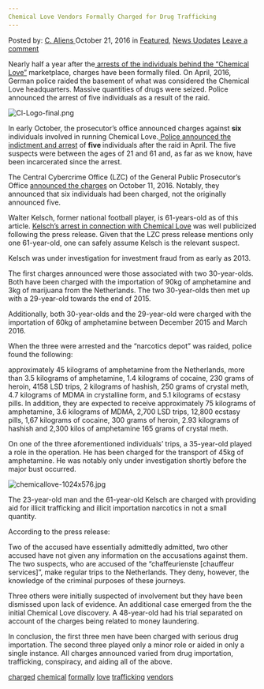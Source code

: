 ```yaml
---
Chemical Love Vendors Formally Charged for Drug Trafficking
---
```

<article class="post-listing post-15977 post type-post status-publish format-standard has-post-thumbnail hentry  tag-charged tag-chemical tag-formally tag-love tag-trafficking tag-vendors">
    <div class="post-inner">
        <span>Posted by: <a href="https://www.deepdotweb.com/author/caliens/" title="">C. Aliens </a></span>
    <span>October 21, 2016</span>
    <span>in <a href="https://www.deepdotweb.com/category/deepdot-news/" rel="category tag">Featured</a>, <a href="https://www.deepdotweb.com/category/news-updates/" rel="category tag">News Updates</a></span>
    <span><a href="https://www.deepdotweb.com/2016/10/21/chemical-love-vendors-formally-charged-drug-trafficking/#respond">Leave a comment</a></span>
    </p>
    <div class="clear"></div>
    <div class="entry">
    <p>Nearly half a year after the<a href="https://www.deepdotweb.com/2016/05/17/dark-web-vendor-chemical-love-busted-50-kg-drugs-seized/"> arrests of the individuals behind the “Chemical Love”</a> marketplace, charges have been formally filed. On April, 2016, German police raided the basement of what was considered the Chemical Love headquarters. Massive quantities of drugs were seized. Police announced the arrest of five individuals as a result of the raid.</p>
    <p><img class="wp-image-15978 aligncenter" src="/imgs/2016/10/cl-logo-final-png.png" alt="Cl-Logo-final.png" srcset="/imgs/2016/10/cl-logo-final-png.png 362w, /imgs/2016/10/cl-logo-final-png-300x124.png 300w" sizes="(max-width: 362px) 100vw, 362px"/></p>
    <p>In early October, the prosecutor&#8217;s office announced charges against <strong>six </strong>individuals involved in running Chemical Love.<a href="http://www.stuttgarter-nachrichten.de/inhalt.affaere-um-walter-kelsch-bundesweiter-drogenring-ausgehoben.99efc357-376c-4f27-a9e1-2babeda92da9.html"> Police announced the indictment and arrest</a> of <strong>five </strong>individuals after the raid in April. The five suspects were between the ages of 21 and 61 and, as far as we know, have been incarcerated since the arrest.</p>
    <p>The Central Cybercrime Office (LZC) of the General Public Prosecutor&#8217;s Office <a href="http://www2.mjv.rlp.de/icc/justiz/nav/a0b/broker.jsp?uMen=a0bc3768-b0b2-11d4-a737-0050045687ab&amp;uCon=4f33243f-5e1b-7518-4119-d462e4e2711c&amp;uTem=aaaaaaaa-aaaa-aaaa-aaaa-000000000042">announced the charges</a> on October 11, 2016. Notably, they announced that six individuals had been charged, not the originally announced five.</p>
    <p>Walter Kelsch, former national football player, is 61-years-old as of this article. <a href="http://www.stuttgarter-nachrichten.de/inhalt.ermittlungen-gegen-walter-kelsch-ex-nationalspieler-in-schwierigkeiten.2be04ca8-b14a-40db-b829-b1e77bbb5021.html">Kelsch’s arrest in connection with Chemical Love</a> was well publicized following the press release. Given that the LZC press release mentions only one 61-year-old, one can safely assume Kelsch is the relevant suspect.</p>
    <p>Kelsch was under investigation for investment fraud from as early as 2013.</p>
    <p>The first charges announced were those associated with two 30-year-olds. Both have been charged with the importation of 90kg of amphetamine and 3kg of marijuana from the Netherlands. The two 30-year-olds then met up with a 29-year-old towards the end of 2015.</p>
    <p>Additionally, both 30-year-olds and the 29-year-old were charged with the importation of 60kg of amphetamine between December 2015 and March 2016.</p>
    <p>When the three were arrested and the “narcotics depot” was raided, police found the following:</p>
    <p>approximately 45 kilograms of amphetamine from the Netherlands, more than 3.5 kilograms of amphetamine, 1.4 kilograms of cocaine, 230 grams of heroin, 4158 LSD trips, 2 kilograms of hashish, 250 grams of crystal meth, 4.7 kilograms of MDMA in crystalline form, and 5.1 kilograms of ecstasy pills. In addition, they are expected to receive approximately 75 kilograms of amphetamine, 3.6 kilograms of MDMA, 2,700 LSD trips, 12,800 ecstasy pills, 1,67 kilograms of cocaine, 300 grams of heroin, 2.93 kilograms of hashish and 2,300 kilos of amphetamine 165 grams of crystal meth.</p>
    <p>On one of the three aforementioned individuals’ trips, a 35-year-old played a role in the operation. He has been charged for the transport of 45kg of amphetamine. He was notably only under investigation shortly before the major bust occurred.</p>
    <p><img class="wp-image-15979 aligncenter" src="/imgs/2016/10/chemicallove-1024x576-jpg.jpeg" alt="chemicallove-1024x576.jpg" srcset="/imgs/2016/10/chemicallove-1024x576-jpg.jpeg 1024w, /imgs/2016/10/chemicallove-1024x576-jpg-300x169.jpeg 300w" sizes="(max-width: 1024px) 100vw, 1024px"/></p>
    <p>The 23-year-old man and the 61-year-old Kelsch are charged with providing aid for illicit trafficking and illicit importation narcotics in not a small quantity.</p>
    <p>According to the press release:</p>
    <p>Two of the accused have essentially admittedly admitted, two other accused have not given any information on the accusations against them. The two suspects, who are accused of the &#8220;chaffeurienste [chauffeur services]&#8221;, make regular trips to the Netherlands. They deny, however, the knowledge of the criminal purposes of these journeys.</p>
    <p>Three others were initially suspected of involvement but they have been dismissed upon lack of evidence. An additional case emerged from the the initial Chemical Love discovery. A 48-year-old had his trial separated on account of the charges being related to money laundering.</p>
    <p>In conclusion, the first three men have been charged with serious drug importation. The second three played only a minor role or aided in only a single instance. All charges announced varied from drug importation, trafficking, conspiracy, and aiding all of the above.</p>
    </div>
    <a href="https://www.deepdotweb.com/tag/charged/" rel="tag">charged</a> <a href="https://www.deepdotweb.com/tag/chemical/" rel="tag">chemical</a>  <a href="https://www.deepdotweb.com/tag/formally/" rel="tag">formally</a> <a href="https://www.deepdotweb.com/tag/love/" rel="tag">love</a> <a href="https://www.deepdotweb.com/tag/trafficking/" rel="tag">trafficking</a> <a href="https://www.deepdotweb.com/tag/vendors/" rel="tag">vendors</a></span> <span style="display:none" class="updated">2016-10-21</span>
    <div style="display:none" class="vcard author" itemprop="author" itemscope itemtype="http://schema.org/Person"><strong class="fn" itemprop="name"><a href="https://www.deepdotweb.com/author/caliens/" title="Posts by C. Aliens" rel="author">C. Aliens</a></strong></div>
    </div>
</article>

